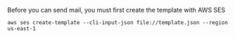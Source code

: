 Before you can send mail, you must first create the template with AWS SES

`aws ses create-template --cli-input-json file://template.json --region us-east-1`
